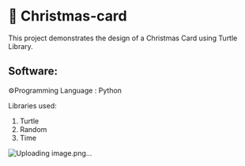 # 🎄 Christmas-card

This project demonstrates the design of a Christmas Card using Turtle Library.


## Software:

⚙️Programming Language : Python

Libraries used:

1) Turtle
2) Random
3) Time

![Uploading image.png…]()
